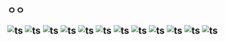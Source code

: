 
<div id="pannel">
 <H2> ㅇㅇ
  
 ![ts](https://img.shields.io/badge/Typescript-13.0.3-black)
 ![ts](https://img.shields.io/badge/ES6-black)
 ![ts](https://img.shields.io/badge/Next.js-12.3.4-black)
 ![ts](https://img.shields.io/badge/React-18.2.0-purple)
 ![ts](https://img.shields.io/badge/Angular-15-purple)
 ![ts](https://img.shields.io/badge/RTK-blue)
 ![ts](https://img.shields.io/badge/Nginx-red)
 ![ts](https://img.shields.io/badge/AWS-purple)
 ![ts](https://img.shields.io/badge/SWR-blue)
 ![ts](https://img.shields.io/badge/npm-red)
 ![ts](https://img.shields.io/badge/yarn-red)
 ![ts](https://img.shields.io/badge/express-black)

</div>
<p align="center">
</p>
 
